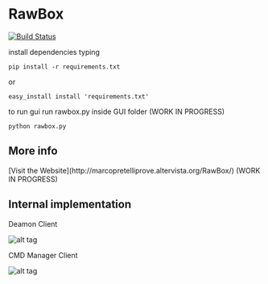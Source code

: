 RawBox
==================

[![Build Status](https://api.travis-ci.org/corso-python-prato/share-system-team1.svg)](https://travis-ci.org/corso-python-prato/share-system-team1)

install dependencies typing

    pip install -r requirements.txt

or

    easy_install install 'requirements.txt'

to run gui run rawbox.py inside GUI folder (WORK IN PROGRESS)

    python rawbox.py

<h2>More info</h2>    
[Visit the Website](http://marcopretelliprove.altervista.org/RawBox/) (WORK IN PROGRESS)

<h2>Internal implementation</h2>
Deamon Client
    
![alt tag](http://marcopretelliprove.altervista.org/img/daemonscheme.png)

CMD Manager Client

![alt tag](http://marcopretelliprove.altervista.org/img/cmdmanager.png)
